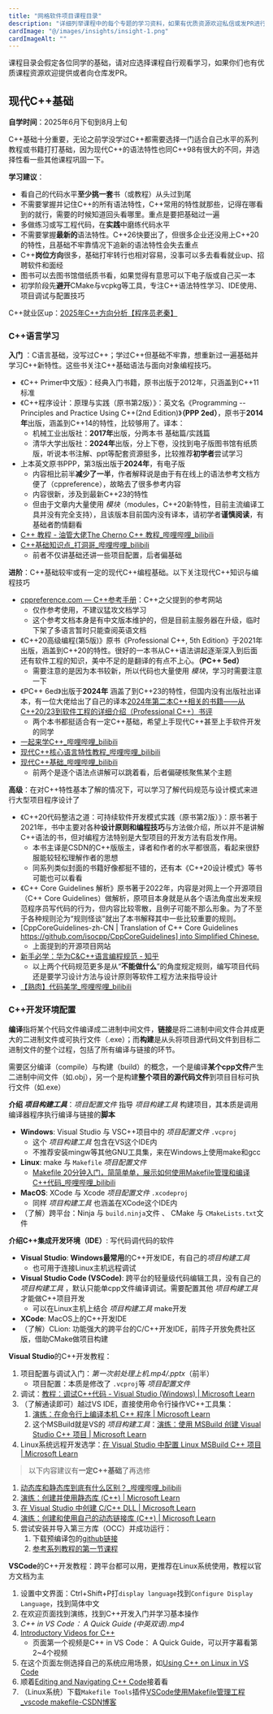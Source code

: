 ```yaml
---
title: "网格软件项目课程目录"
description: "详细列举课程中的每个专题的学习资料，如果有优质资源欢迎私信或发PR进行补充！"
cardImage: "@/images/insights/insight-1.png"
cardImageAlt: ""
---
```


课程目录会假定各位同学的基础，请对应选择课程自行观看学习，如果你们也有优质课程资源欢迎提供或者向仓库发PR。

## 现代C++基础

**自学时间**：2025年6月下旬到8月上旬

C++基础十分重要，无论之前学没学过C++都需要选择一门适合自己水平的系列教程或书籍打打基础，因为现代C++的语法特性也同C++98有很大的不同，并选择性看一些其他课程巩固一下。

**学习建议**：
- 看自己的代码水平**至少挑一套**书（或教程）从头过到尾
- 不需要掌握并记住C++的所有语法特性，C++常用的特性就那些，记得在哪看到的就行，需要的时候知道回头看哪里。重点是要把基础过一遍
- 多做练习或写工程代码，在**实践**中磨练代码水平
- 不需要掌握**最新的**语法特性。C++26快要出了，但很多企业还没用上C++20的特性，且基础不牢靠情况下追新的语法特性会失去重点
- C++**岗位方向**很多，基础打牢转行也相对容易，没事可以多去看看就业up、招聘软件和面经
- 图书可以去图书馆借纸质书看，如果觉得有意思可以下电子版或自己买一本
- 初学阶段先**避开**CMake与vcpkg等工具，专注C++语法特性学习、IDE使用、项目调试与配置技巧

C++就业区up：[2025年C++方向分析【程序员老秦】](https://www.bilibili.com/video/BV1ZL5szJEYb/)

### C++语言学习

 **入门** ：C语言基础，没写过C++；学过C++但基础不牢靠，想重新过一遍基础并学习C++新特性。这些书关注C++基础语法与面向对象编程技巧。
- 《C++ Primer中文版》：经典入门书籍，原书出版于2012年，只涵盖到C++11标准
- 《C++程序设计：原理与实践（原书第2版）》：英文名《Programming -- Principles and Practice Using C++(2nd Edition)》**（PPP 2ed）**，原书于**2014年**出版，涵盖到C++14的特性，比较够用了。译本：
  - 机械工业出版社：**2017年**出版，分两本书 基础篇/实践篇
  - 清华大学出版社：**2024年**出版，分上下卷，没找到电子版图书馆有纸质版，听说本书注解、ppt等配套资源挺多，比较推荐**初学者**尝试学习
- 上本英文原书PPP，第3版出版于**2024年**，有电子版
  - 内容相比前半**减少了一半**，作者解释说是由于有在线上的语法参考文档方便了（cppreference），故略去了很多参考内容
  - 内容很新，涉及到最新C++23的特性
  - 但由于文章内大量使用 *模块*（modules，C++20新特性，目前主流编译工具并没有完全支持），且该版本目前国内没有译本，请初学者**谨慎阅读**，有基础者酌情翻看
- [C++ 教程 - 油管大佬The Cherno C++ 教程_哔哩哔哩_bilibili](https://www.bilibili.com/video/BV1uy4y167h2/)
- [C++基础知识点_打洞哥_哔哩哔哩_bilibili](https://space.bilibili.com/1209242940/lists/2931493?type=season)
  - 前者不仅讲基础还讲一些项目配置，后者偏基础

**进阶**：C++基础较牢或有一定的现代C++编程基础。以下关注现代C++知识与编程技巧
- [cppreference.com — C++参考手册](https://zh.cppreference.com)：C++之父提到的参考网站
  - 仅作参考使用，不建议猛攻文档学习
  - 这个参考文档本身是有中文版本维护的，但是目前主服务器在升级，临时下架了多语言暂时只能查阅英语文档
- 《C++20高级编程(第5版)》原书《Professional C++, 5th Edition》于2021年出版，涵盖到C++20的特性。很好的一本书从C++语法讲起逐渐深入到后面还有软件工程的知识，美中不足的是翻译的有点不上心。**（PC++ 5ed）**
  - 需要注意的是因为本书较新，所以代码也大量使用 *模块*，学习时需要注意一下
- 《PC++ 6ed》出版于**2024年** 涵盖了到C++23的特性，但国内没有出版社出译本，有一位大佬给出了自己的译本[2024年第二本C++相关的书籍——从C++20/23到软件工程的详细介绍（Professional C++）书评](https://book.douban.com/review/16089419/)
  - 两个本书都挺适合有一定C++基础，希望上手现代C++甚至上手软件开发的同学
- [一起来学C++_哔哩哔哩_bilibili](https://space.bilibili.com/80353385/lists/3849162?type=season)
- [现代C++核心语言特性教程_哔哩哔哩_bilibili](https://space.bilibili.com/65858958/lists/5208246?type=season)
- [现代C++基础_哔哩哔哩_bilibili](https://space.bilibili.com/18874763/lists/2192185?type=season)
  - 前两个是逐个语法点讲解可以跳着看，后者偏硬核聚焦某个主题

**高级**：在对C++特性基本了解的情况下，可以学习了解代码规范与设计模式来进行大型项目程序设计了
- 《C++20代码整洁之道：可持续软件开发模式实践（原书第2版）》：原书著于2021年，书中主要对各种**设计原则和编程技巧**与方法做介绍，所以并不是讲解C++语法的书，但对编程方法特别是大型项目的开发方法有启发作用。
  - 本书主译是CSDN的C++版版主，译者和作者的水平都很高，看起来很舒服能较轻松理解作者的思想
  - 同系列类似封面的书籍好像都挺不错的，还有本《C++20设计模式》等书可能也可以看看
- 《C++ Core Guidelines 解析》原书著于2022年，内容是对网上一个开源项目（C++ Core Guidelines）做解析，原项目本身就是从各个语法角度出发来规范程序员写代码的行为，但内容比较零散，且例子可能不那么形象。为了不至于各种规则沦为“规则怪谈”就出了本书解释其中一些比较重要的规则。
- [CppCoreGuidelines-zh-CN | Translation of C++ Core Guidelines [https://github.com/isocpp/CppCoreGuidelines] into Simplified Chinese.](https://lynnboy.github.io/CppCoreGuidelines-zh-CN/)
  - 上面提到的开源项目网站
- [新手必学：华为C&C++语言编程规范 - 知乎](https://zhuanlan.zhihu.com/p/473111337)
  - 以上两个代码规范更多是从“**不能做什么**”的角度规定规则，编写项目代码还是要学习设计方法与设计原则等软件工程方法来指导设计
- [【熟肉】代码美学_哔哩哔哩_bilibili](https://space.bilibili.com/1629390/lists/1068921?type=season)

### C++开发环境配置

**编译**指将某个代码文件编译成二进制中间文件，**链接**是将二进制中间文件合并成更大的二进制文件或可执行文件（.exe）；而**构建**是从头将项目源代码文件到目标二进制文件的整个过程，包括了所有编译与链接的环节。

需要区分编译（compile）与构建（build）的概念，一个是编译**某个cpp文件**产生二进制中间文件（如.obj），另一个是构建**整个项目的源代码文件**到项目目标可执行文件（如.exe）

**介绍 *项目构建工具***：*项目配置文件* 指导 *项目构建工具* 构建项目，其本质是调用编译器程序执行编译与链接的**脚本**
- **Windows**: Visual Studio 与 VSC++项目中的 *项目配置文件* `.vcproj`
  - 这个 *项目构建工具* 包含在VS这个IDE内
  - 不推荐安装mingw等其他GNU工具集，来在Windows上使用make和gcc
- **Linux**: make 与 `Makefile` *项目配置文件*
  - [Makefile 20分钟入门，简简单单，展示如何使用Makefile管理和编译C++代码_哔哩哔哩_bilibili](https://www.bilibili.com/video/BV188411L7d2/)
- **MacOS**: XCode 与 Xcode *项目配置文件* `.xcodeproj`
  - 同样 *项目构建工具* 也涵盖在XCode这个IDE内
- （了解）跨平台：Ninja 与 `build.ninja`文件 、 CMake 与 `CMakeLists.txt`文件

**介绍C++集成开发环境（IDE）**: 写代码调代码的软件
- **Visual Studio**: **Windows最常用**的C++开发IDE，有自己的*项目构建工具*
  - 也可用于连接Linux主机远程调试
- **Visual Studio Code (VSCode)**: 跨平台的轻量级代码编辑工具，没有自己的*项目构建工具* ，默认只能单cpp文件编译调试。需要配置其他 *项目构建工具* 才能做C++项目开发
  - 可以在Linux主机上结合 *项目构建工具* make开发
- **XCode**: MacOS上的C++开发IDE
- （了解）CLion: 功能强大的跨平台的C/C++开发IDE，前阵子开放免费社区版，借助CMake做项目构建

**Visual Studio**的C++开发教程：
1. 项目配置与调试入门：*第一次前处理上机.mp4/.pptx*（前半）
    - 项目配置：本质是修改了 `.vcproj`等 *项目配置文件*
2. 调试：[教程：调试C++代码 - Visual Studio (Windows) | Microsoft Learn](https://learn.microsoft.com/zh-cn/visualstudio/debugger/getting-started-with-the-debugger-cpp)
3. （了解通读即可）越过VS IDE，直接使用命令行操作VC++工具集：
   1. [演练：在命令行上编译本机 C++ 程序 | Microsoft Learn](https://learn.microsoft.com/zh-cn/cpp/build/walkthrough-compiling-a-native-cpp-program-on-the-command-line)
   2. 这个MSBuild就是VS的 *项目构建工具*：[演练：使用 MSBuild 创建 Visual Studio C++ 项目 | Microsoft Learn](https://learn.microsoft.com/zh-cn/cpp/build/walkthrough-using-msbuild-to-create-a-visual-cpp-project)
4. Linux系统远程开发选学：[在 Visual Studio 中配置 Linux MSBuild C++ 项目 | Microsoft Learn](https://learn.microsoft.com/zh-cn/cpp/linux/configure-a-linux-project)
> 以下内容建议有**一定C++基础**了再选修
1. [动态库和静态库到底有什么区别？_哔哩哔哩_bilibili](https://www.bilibili.com/video/BV1fb421q7gc/)
2. [演练：创建并使用静态库 (C++) | Microsoft Learn](https://learn.microsoft.com/zh-cn/cpp/build/walkthrough-creating-and-using-a-static-library-cpp)
3. [在 Visual Studio 中创建 C/C++ DLL | Microsoft Learn](https://learn.microsoft.com/zh-cn/cpp/build/dlls-in-visual-cpp)
4. [演练：创建和使用自己的动态链接库 (C++) | Microsoft Learn](https://learn.microsoft.com/zh-cn/cpp/build/walkthrough-creating-and-using-a-dynamic-link-library-cpp)
5. 尝试安装并导入第三方库（OCC）并成功运行：
   1. 下载预编译包的[github链接](https://github.com/Open-Cascade-SAS/OCCT/releases/download/V7_9_1/occt_vc14-64-combined-with-debug.zip)
   2. [参考系列教程的第一节课程](https://www.bilibili.com/video/BV1Kx421D7As)

**VSCode**的C++开发教程：跨平台都可以用，更推荐在Linux系统使用，教程以官方文档为主
1. 设置中文界面：Ctrl+Shift+P打`display language`找到`Configure Display Language`，找到简体中文
2. 在欢迎页面找到演练，找到C++开发入门并学习基本操作
3. *C++ in VS Code： A Quick Guide (中英双语).mp4*
4. [Introductory Videos for C++](https://code.visualstudio.com/docs/cpp/introvideos-cpp)
   * 页面第一个视频是C++ in VS Code： A Quick Guide，可以开字幕看第2~4个视频
5. 在这个页面左侧选择自己的系统应用场景，如[Using C++ on Linux in VS Code](https://code.visualstudio.com/docs/cpp/config-linux)
6. 顺着[Editing and Navigating C++ Code](https://code.visualstudio.com/docs/cpp/cpp-ide)接着看
7. （Linux系统）下载`Makefile Tools`插件[VSCode使用Makefile管理工程_vscode makefile-CSDN博客](https://blog.csdn.net/yueyuanhuaqing/article/details/140159208)